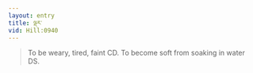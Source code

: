 ```yaml
---
layout: entry
title: ལྡར་
vid: Hill:0940
---
```

> To be weary, tired, faint CD\. To become soft from soaking in water DS\.


